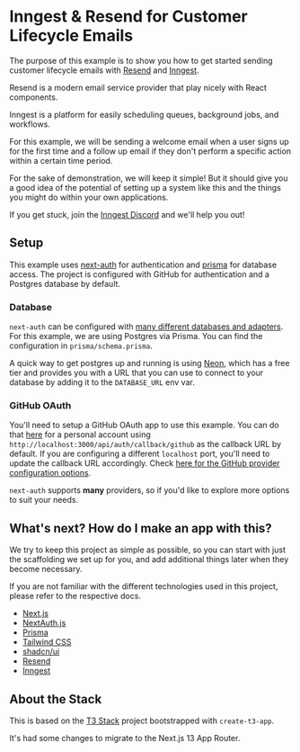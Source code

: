 # Inngest & Resend for Customer Lifecycle Emails

The purpose of this example is to show you how to get started sending customer lifecycle emails with [Resend](https://resend.com/) and [Inngest](https://inngest.com/).

Resend is a modern email service provider that play nicely with React components.

Inngest is a platform for easily scheduling queues, background jobs, and workflows.

For this example, we will be sending a welcome email when a user signs up for the first time and a follow up email if they don't perform a specific action within a certain time period.

For the sake of demonstration, we will keep it simple! But it should give you a good idea of the potential of setting up a system like this and the things you might do within your own applications.

If you get stuck, join the [Inngest Discord](https://www.inngest.com/discord) and we'll help you out!

## Setup

This example uses [next-auth](https://next-auth.js.org/) for authentication and [prisma](https://www.prisma.io/) for database access. The project is configured with GitHub for authentication and a Postgres database by default.

### Database

`next-auth` can be configured with [many different databases and adapters](https://next-auth.js.org/adapters). For this example, we are using Postgres via Prisma. You can find the configuration in `prisma/schema.prisma`.

A quick way to get postgres up and running is using [Neon](https://neon.tech/), which has a free tier and provides you with a URL that you can use to connect to your database by adding it to the `DATABASE_URL` env var.

### GitHub OAuth

You'll need to setup a GitHub OAuth app to use this example. You can do that [here](https://github.com/settings/developers) for a personal account using `http://localhost:3000/api/auth/callback/github` as the callback URL by default. If you are configuring a different `localhost` port, you'll need to update the callback URL accordingly. Check [here for the GitHub provider configuration options](https://next-auth.js.org/providers/github).

`next-auth` supports **many** providers, so if you'd like to explore more options to suit your needs.

## What's next? How do I make an app with this?

We try to keep this project as simple as possible, so you can start with just the scaffolding we set up for you, and add additional things later when they become necessary.

If you are not familiar with the different technologies used in this project, please refer to the respective docs.

- [Next.js](https://nextjs.org)
- [NextAuth.js](https://next-auth.js.org)
- [Prisma](https://prisma.io)
- [Tailwind CSS](https://tailwindcss.com)
- [shadcn/ui](https://ui.shadcn.com/)
- [Resend](https://resend.com/)
- [Inngest](https://inngest.com/)

## About the Stack

This is based on the [T3 Stack](https://create.t3.gg/) project bootstrapped with `create-t3-app`.

It's had some changes to migrate to the Next.js 13 App Router.
